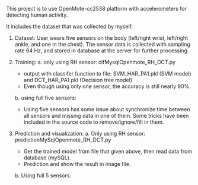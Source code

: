 This project is to use OpenMote-cc2538 platform with accelerometers for detecting human activity.

It includes the dataset that was collected by myself.
1. Dataset:
	User wears five sensors on the body (left/right wrist, left/right ankle, and one in the chest). 
	The sensor data is collected with sampling rate 64 Hz, and stored in database at the server for further processing.

2. Training:
	a. only using RH sensor: clfMysqlOpenmote_RH_DCT.py
	- output with classifer function to file: SVM_HAR_PA1.pkl (SVM model) and DCT_HAR_PA1.pkl (Decision tree model)
	- Even though using only one sensor, the accuracy is still nearly 90%.
	
	b. using full five sensors:
	- Using five sensors has some issue about synchronize time between all sensors and missing data in one of them. Some tricks have been included in the source code to remove/ignore/fill in them.


3. Prediction and visualization:
	a. Only using RH sensor: predictionMySqlOpenmote_RH_DCT.py
	- Get the trained model from file that given above, then read data from database (mySQL).
	- Prediction and show the result in image file.

	b. Using full 5 sensors:

